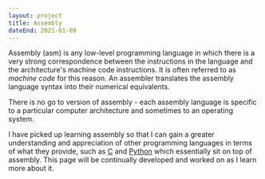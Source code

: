 ```yaml
---
layout: project
title: Assembly
dateEnd: 2021-01-09
---
```


Assembly (asm) is any low-level programming language in which there is a very strong correspondence between the instructions in the language and the architecture's machine code instructions. It is often referred to as _machine code_ for this reason. An assembler translates the assembly language syntax into their numerical equivalents.

There is no go to version of assembly - each assembly language is specific to a particular computer architecture and sometimes to an operating system. 

I have picked up learning assembly so that I can gain a greater understanding and appreciation of other programming languages in terms of what they provide, such as [C](/notes/c) and [Python](/notes/py) which essentially sit on top of assembly. This page will be continually developed and worked on as I learn more about it.